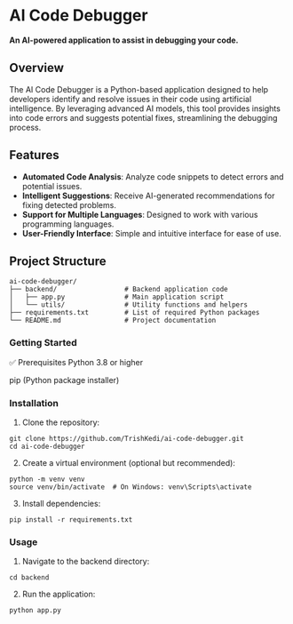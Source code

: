 # AI Code Debugger

**An AI-powered application to assist in debugging your code.**

## Overview

The AI Code Debugger is a Python-based application designed to help developers identify and resolve issues in their code using artificial intelligence. By leveraging advanced AI models, this tool provides insights into code errors and suggests potential fixes, streamlining the debugging process.

## Features

- **Automated Code Analysis**: Analyze code snippets to detect errors and potential issues.
- **Intelligent Suggestions**: Receive AI-generated recommendations for fixing detected problems.
-  **Support for Multiple Languages**: Designed to work with various programming languages.
- **User-Friendly Interface**: Simple and intuitive interface for ease of use.

## Project Structure

```
ai-code-debugger/
├── backend/                 # Backend application code
│   ├── app.py               # Main application script
│   └── utils/               # Utility functions and helpers
├── requirements.txt         # List of required Python packages
└── README.md                # Project documentation
```

### Getting Started
✅ Prerequisites
Python 3.8 or higher

pip (Python package installer)

### Installation
1. Clone the repository:

```
git clone https://github.com/TrishKedi/ai-code-debugger.git
cd ai-code-debugger
```
2. Create a virtual environment (optional but recommended):

```
python -m venv venv
source venv/bin/activate  # On Windows: venv\Scripts\activate
```

3. Install dependencies:

```
pip install -r requirements.txt

```

### Usage
1. Navigate to the backend directory:

```
cd backend

```
2. Run the application:

```
python app.py

```